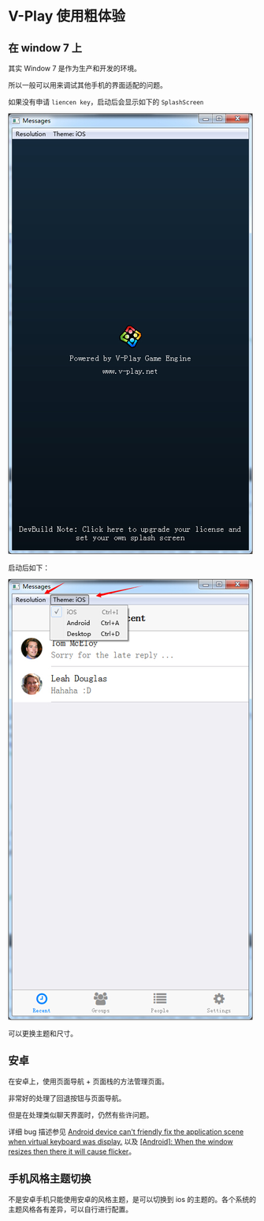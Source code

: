 # V-Play 使用粗体验

## 在 window 7 上

其实 Window 7 是作为生产和开发的环境。

所以一般可以用来调试其他手机的界面适配的问题。

如果没有申请 `liencen key`，启动后会显示如下的 `SplashScreen`

![](images/003.jpg)

 启动后如下：

![](images/004.jpg)

可以更换主题和尺寸。 

## 安卓

在安卓上，使用页面导航 + 页面栈的方法管理页面。

非常好的处理了回退按钮与页面导航。

但是在处理类似聊天界面时，仍然有些许问题。

详细 bug 描述参见 [Android device can't friendly fix the application scene when virtual keyboard was display.](https://bugreports.qt.io/browse/QTBUG-49656) 以及 [[Android]: When the window resizes then there it will cause flicker](https://bugreports.qt.io/browse/QTBUG-41170)。

## 手机风格主题切换

不是安卓手机只能使用安卓的风格主题，是可以切换到 ios 的主题的。各个系统的主题风格各有差异，可以自行进行配置。
